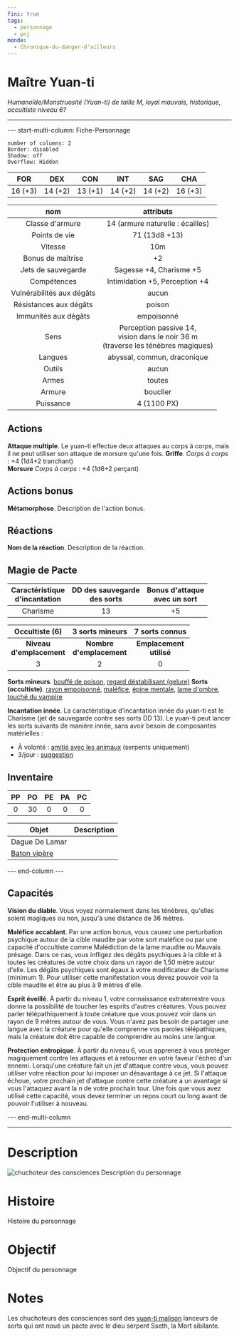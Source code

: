 ```yaml
---
fini: true
tags:
  - personnage
  - pnj
monde:
  - Chronique-du-danger-d'ailleurs
---
```

# Maître Yuan-ti
*Humanoïde/Monstruosité (Yuan-ti) de taille M, loyal mauvais, historique, occultiste niveau 6?*
___
--- start-multi-column: Fiche-Personnage  
```column-settings  
number of columns: 2
Border: disabled
Shadow: off
Overflow: Hidden
```

|   FOR   |   DEX   |   CON   |   INT   |   SAG   |   CHA   |
| :-----: | :-----: | :-----: | :-----: | :-----: | :-----: |
| 16 (+3) | 14 (+2) | 13 (+1) | 14 (+2) | 14 (+2) | 16 (+3) |

|            nom            |                                        attributs                                         |
| :-----------------------: | :--------------------------------------------------------------------------------------: |
|      Classe d'armure      |                             14 (armure naturelle : écailles)                             |
|       Points de vie       |                                      71 (13d8 +13)                                       |
|          Vitesse          |                                           10m                                            |
|     Bonus de maîtrise     |                                            +2                                            |
|    Jets de sauvegarde     |                                 Sagesse +4, Charisme +5                                  |
|        Compétences        |                              Intimidation +5, Perception +4                              |
| Vulnérabilités aux dégâts |                                          aucun                                           |
|  Résistances aux dégâts   |                                          poison                                          |
|   Immunités aux dégâts    |                                        empoisonné                                        |
|           Sens            | Perception passive 14, <br>vision dans le noir 36 m <br>(traverse les ténèbres magiques) |
|          Langues          |                               abyssal, commun, draconique                                |
|          Outils           |                                          aucun                                           |
|           Armes           |                                          toutes                                          |
|          Armure           |                                         bouclier                                         |
|         Puissance         |                                       4 (1100 PX)                                        |
## Actions
**Attaque multiple**. Le yuan-ti effectue deux attaques au corps à corps, mais il ne peut utiliser son attaque de morsure qu'une fois.
**Griffe**. *Corps à corps* : +4 (1d4+2 tranchant)  
**Morsure** *Corps à corps* : +4 (1d6+2 perçant) 

## Actions bonus
**Métamorphose**. Description de l'action bonus.  

## Réactions
**Nom de la réaction**. Description de la réaction.  

## Magie de Pacte
| Caractéristique <br>d'incantation | DD des sauvegarde <br>des sorts | Bonus d'attaque <br>avec un sort |
| :-------------------------------: | :-----------------------------: | :------------------------------: |
|             Charisme              |               13                |                +5                |

|      **Occultiste (6)**      |     **3 sorts mineurs**      |     **7 sorts connus**      |
| :--------------------------: | :--------------------------: | :-------------------------: |
| **Niveau <br>d'emplacement** | **Nombre <br>d'emplacement** | **Emplacement <br>utilisé** |
|              3               |              2               |              0              |

**Sorts mineurs**. [bouffé de poison](https://www.aidedd.org/dnd/sorts.php?vf=bouffee-de-poison), [regard déstabilisant (gelure)](https://www.aidedd.org/dnd/sorts.php?vf=gelure)
**Sorts (occultiste)**. [rayon empoisonné](https://www.aidedd.org/dnd/sorts.php?vf=rayon-empoisonne), [maléfice](https://www.aidedd.org/dnd/sorts.php?vf=malefice), [épine mentale](https://www.aidedd.org/dnd/sorts.php?vf=epine-mentale), [lame d'ombre](https://www.aidedd.org/dnd/sorts.php?vf=lame-d-ombres), [touché du vampire](https://www.aidedd.org/dnd/sorts.php?vf=toucher-du-vampire)

**Incantation innée**. La caractéristique d'incantation innée du yuan-ti est le Charisme (jet de sauvegarde contre ses sorts DD 13). Le yuan-ti peut lancer les sorts suivants de manière innée, sans avoir besoin de composantes matérielles :
- À volonté : [amitié avec les animaux](https://www.aidedd.org/dnd/sorts.php?vf=amitie-avec-les-animaux) (serpents uniquement)
- 3/jour : [suggestion](https://www.aidedd.org/dnd/sorts.php?vf=suggestion)

## Inventaire
| PP  | PO  | PE  | PA  | PC  |
| :-: | :-: | :-: | :-: | :-: |
|  0  | 30  |  0  |  0  |  0  |

| Objet                                                                   | Description |
| ----------------------------------------------------------------------- | ----------- |
| Dague De Lamar                                                          |             |
| [Baton vipère](https://www.aidedd.org/dnd/om.php?vf=baton-de-la-vipere) |             |

--- end-column ---

## Capacités
**Vision du diable**. Vous voyez normalement dans les ténèbres, qu'elles soient magiques ou non, jusqu'à une distance de 36 mètres.  

**Maléfice accablant**. Par une action bonus, vous causez une perturbation psychique autour de la cible maudite par votre sort maléfice ou par une capacité d'occultiste comme Malédiction de la lame maudite ou Mauvais présage. Dans ce cas, vous infligez des dégâts psychiques à la cible et à toutes les créatures de votre choix dans un rayon de 1,50 mètre autour d'elle. Les dégâts psychiques sont égaux à votre modificateur de Charisme (minimum 1). Pour utiliser cette manifestation vous devez pouvoir voir la cible maudite et être au plus à 9 mètres d'elle.

**Esprit éveillé**. À partir du niveau 1, votre connaissance extraterrestre vous donne la possibilité de toucher les esprits d'autres créatures. Vous pouvez parler télépathiquement à toute créature que vous pouvez voir dans un rayon de 9 mètres autour de vous. Vous n'avez pas besoin de partager une langue avec la créature pour qu'elle comprenne vos paroles télépathiques, mais la créature doit être capable de comprendre au moins une langue.

**Protection entropique**. À partir du niveau 6, vous apprenez à vous protéger magiquement contre les attaques et à retourner en votre faveur l'échec d'un ennemi. Lorsqu'une créature fait un jet d'attaque contre vous, vous pouvez utiliser votre réaction pour lui imposer un désavantage à ce jet. Si l'attaque échoue, votre prochain jet d'attaque contre cette créature a un avantage si vous l'attaquez avant la n de votre prochain tour. Une fois que vous avez utilisé cette capacité, vous devez terminer un repos court ou long avant de pouvoir l'utiliser à nouveau.

--- end-multi-column

---
# Description
![chuchoteur des consciences](https://www.aidedd.org/dnd/images/yuan-ti-mind-whisperer.jpg)
Description du personnage

# Histoire
Histoire du personnage

# Objectif
Objectif du personnage

# Notes
Les chuchoteurs des consciences sont des [yuan-ti malison](https://www.aidedd.org/dnd/monstres.php?vf=yuan-ti-malison) lanceurs de sorts qui ont noué un pacte avec le dieu serpent Sseth, la Mort sibilante.
